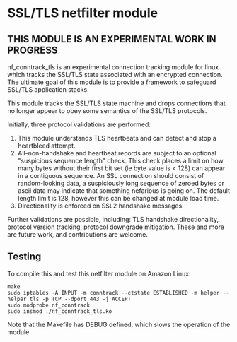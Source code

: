 # SSL/TLS netfilter module

## THIS MODULE IS AN EXPERIMENTAL WORK IN PROGRESS

nf_conntrack_tls is an experimental connection tracking module for linux which
tracks the SSL/TLS state associated with an encrypted connection. The ultimate
goal of this module is to provide a framework to safeguard SSL/TLS application 
stacks.

This module tracks the SSL/TLS state machine and drops connections that no 
longer appear to obey some semantics of the SSL/TLS protocols. 

Initially, three protocol validations are performed:

1.  This module understands TLS heartbeats and can detect and stop a heartbleed attempt.
1.  All-non-handshake and heartbeat records are subject to an optional "suspicious sequence length" check. This check places a limit on how many bytes without their first bit set (ie byte value is < 128) can appear in a contiguous sequence. An SSL connection should consist of random-looking data, a suspiciously long sequence of zeroed bytes or ascii data may indicate that something nefarious is going on. The default length limit is 128, however this can be changed at module load time.
1. Directionality is enforced on SSL2 handshake messages.

Further validations are possible, including: TLS handshake directionality, protocol version tracking, protocol downgrade mitigation. These and more are future work, and contributions are welcome.

## Testing

To compile this and test this netfilter module on Amazon Linux:

    make
    sudo iptables -A INPUT -m conntrack --ctstate ESTABLISHED -m helper --helper tls -p TCP --dport 443 -j ACCEPT
    sudo modprobe nf_conntrack
    sudo insmod ./nf_conntrack_tls.ko

Note that the Makefile has DEBUG defined, which slows the operation of the module. 
